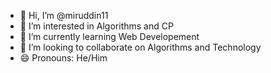 - 👋 Hi, I’m @miruddin11
- 👀 I’m interested in Algorithms and CP
- 🌱 I’m currently learning Web Developement
- 💞️ I’m looking to collaborate on Algorithms and Technology
- 😄 Pronouns: He/Him

<!---
miruddin11/miruddin11 is a ✨ special ✨ repository because its `README.md` (this file) appears on your GitHub profile.
You can click the Preview link to take a look at your changes.
--->
